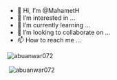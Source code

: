 - 👋 Hi, I’m @MahametH
- 👀 I’m interested in ...
- 🌱 I’m currently learning ...
- 💞️ I’m looking to collaborate on ...
- 📫 How to reach me ...

<p style="text-align: center"><img align="left" src="https://github-readme-stats.vercel.app/api/top-langs/?username=mahameth&layout=compact&hide=html" alt="abuanwar072" /></p>
<br/>

<p>&nbsp;<img align="center" src="https://github-readme-stats.vercel.app/api?username=mahameth&show_icons=true" alt="abuanwar072" /></p>

<!---
MahametH/MahametH is a ✨ special ✨ repository because its `README.md` (this file) appears on your GitHub profile.
You can click the Preview link to take a look at your changes.
--->
